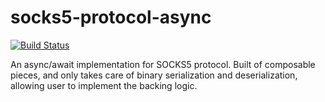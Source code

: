 # socks5-protocol-async

[![Build Status](https://travis-ci.org/MOZGIII/socks5-protocol-async.svg?branch=master)](https://travis-ci.org/MOZGIII/socks5-protocol-async)

An async/await implementation for SOCKS5 protocol. Built of composable pieces,
and only takes care of binary serialization and deserialization, allowing user
to implement the backing logic.
